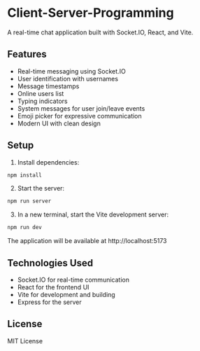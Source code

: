 # Client-Server-Programming

A real-time chat application built with Socket.IO, React, and Vite.

## Features

- Real-time messaging using Socket.IO
- User identification with usernames
- Message timestamps
- Online users list
- Typing indicators
- System messages for user join/leave events
- Emoji picker for expressive communication
- Modern UI with clean design

## Setup

1. Install dependencies:
```bash
npm install
```

2. Start the server:
```bash
npm run server
```

3. In a new terminal, start the Vite development server:
```bash
npm run dev
```

The application will be available at http://localhost:5173

## Technologies Used

- Socket.IO for real-time communication
- React for the frontend UI
- Vite for development and building
- Express for the server

## License

MIT License
